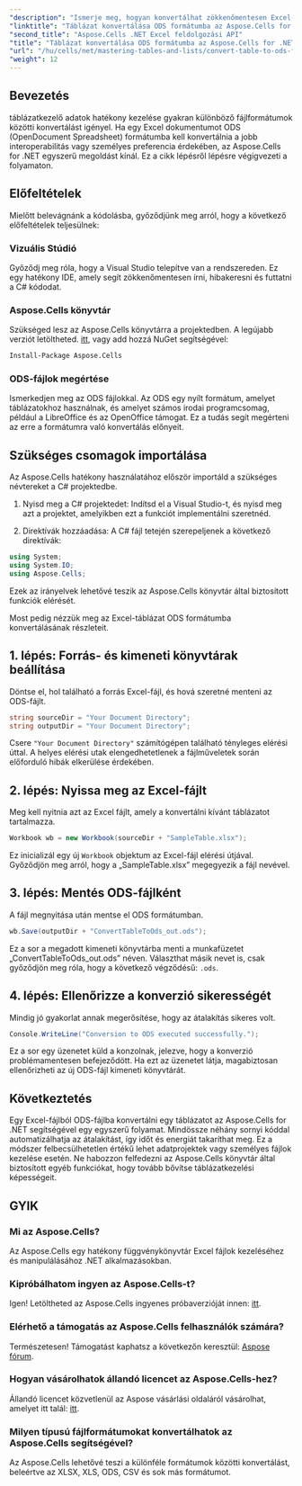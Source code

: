 ```yaml
---
"description": "Ismerje meg, hogyan konvertálhat zökkenőmentesen Excel-táblázatokat ODS-formátumba az Aspose.Cells for .NET segítségével. Ez a lépésenkénti útmutató."
"linktitle": "Táblázat konvertálása ODS formátumba az Aspose.Cells for .NET használatával"
"second_title": "Aspose.Cells .NET Excel feldolgozási API"
"title": "Táblázat konvertálása ODS formátumba az Aspose.Cells for .NET használatával"
"url": "/hu/cells/net/mastering-tables-and-lists/convert-table-to-ods-format/"
"weight": 12
---
```


## Bevezetés

táblázatkezelő adatok hatékony kezelése gyakran különböző fájlformátumok közötti konvertálást igényel. Ha egy Excel dokumentumot ODS (OpenDocument Spreadsheet) formátumba kell konvertálnia a jobb interoperabilitás vagy személyes preferencia érdekében, az Aspose.Cells for .NET egyszerű megoldást kínál. Ez a cikk lépésről lépésre végigvezeti a folyamaton.

## Előfeltételek

Mielőtt belevágnánk a kódolásba, győződjünk meg arról, hogy a következő előfeltételek teljesülnek:

### Vizuális Stúdió

Győződj meg róla, hogy a Visual Studio telepítve van a rendszereden. Ez egy hatékony IDE, amely segít zökkenőmentesen írni, hibakeresni és futtatni a C# kódodat.

### Aspose.Cells könyvtár

Szükséged lesz az Aspose.Cells könyvtárra a projektedben. A legújabb verziót letöltheted. [itt](https://releases.aspose.com/cells/net/), vagy add hozzá NuGet segítségével:

```bash
Install-Package Aspose.Cells
```

### ODS-fájlok megértése

Ismerkedjen meg az ODS fájlokkal. Az ODS egy nyílt formátum, amelyet táblázatokhoz használnak, és amelyet számos irodai programcsomag, például a LibreOffice és az OpenOffice támogat. Ez a tudás segít megérteni az erre a formátumra való konvertálás előnyeit.

## Szükséges csomagok importálása

Az Aspose.Cells hatékony használatához először importáld a szükséges névtereket a C# projektedbe.

1. Nyisd meg a C# projektedet: Indítsd el a Visual Studio-t, és nyisd meg azt a projektet, amelyikben ezt a funkciót implementálni szeretnéd.

2. Direktívák hozzáadása: A C# fájl tetején szerepeljenek a következő direktívák:

```csharp
using System;
using System.IO;
using Aspose.Cells;
```

Ezek az irányelvek lehetővé teszik az Aspose.Cells könyvtár által biztosított funkciók elérését.

Most pedig nézzük meg az Excel-táblázat ODS formátumba konvertálásának részleteit.

## 1. lépés: Forrás- és kimeneti könyvtárak beállítása

Döntse el, hol található a forrás Excel-fájl, és hová szeretné menteni az ODS-fájlt.

```csharp
string sourceDir = "Your Document Directory";
string outputDir = "Your Document Directory";
```

Csere `"Your Document Directory"` számítógépen található tényleges elérési úttal. A helyes elérési utak elengedhetetlenek a fájlműveletek során előforduló hibák elkerülése érdekében.

## 2. lépés: Nyissa meg az Excel-fájlt

Meg kell nyitnia azt az Excel fájlt, amely a konvertálni kívánt táblázatot tartalmazza.

```csharp
Workbook wb = new Workbook(sourceDir + "SampleTable.xlsx");
```

Ez inicializál egy új `Workbook` objektum az Excel-fájl elérési útjával. Győződjön meg arról, hogy a „SampleTable.xlsx” megegyezik a fájl nevével.

## 3. lépés: Mentés ODS-fájlként

A fájl megnyitása után mentse el ODS formátumban.

```csharp
wb.Save(outputDir + "ConvertTableToOds_out.ods");
```

Ez a sor a megadott kimeneti könyvtárba menti a munkafüzetet „ConvertTableToOds_out.ods” néven. Választhat másik nevet is, csak győződjön meg róla, hogy a következő végződésű: `.ods`.

## 4. lépés: Ellenőrizze a konverzió sikerességét

Mindig jó gyakorlat annak megerősítése, hogy az átalakítás sikeres volt.

```csharp
Console.WriteLine("Conversion to ODS executed successfully.");
```

Ez a sor egy üzenetet küld a konzolnak, jelezve, hogy a konverzió problémamentesen befejeződött. Ha ezt az üzenetet látja, magabiztosan ellenőrizheti az új ODS-fájl kimeneti könyvtárát.

## Következtetés

Egy Excel-fájlból ODS-fájlba konvertálni egy táblázatot az Aspose.Cells for .NET segítségével egy egyszerű folyamat. Mindössze néhány sornyi kóddal automatizálhatja az átalakítást, így időt és energiát takaríthat meg. Ez a módszer felbecsülhetetlen értékű lehet adatprojektek vagy személyes fájlok kezelése esetén. Ne habozzon felfedezni az Aspose.Cells könyvtár által biztosított egyéb funkciókat, hogy tovább bővítse táblázatkezelési képességeit.

## GYIK

### Mi az Aspose.Cells?

Az Aspose.Cells egy hatékony függvénykönyvtár Excel fájlok kezeléséhez és manipulálásához .NET alkalmazásokban.

### Kipróbálhatom ingyen az Aspose.Cells-t?

Igen! Letöltheted az Aspose.Cells ingyenes próbaverzióját innen: [itt](https://releases.aspose.com/cells/net/).

### Elérhető a támogatás az Aspose.Cells felhasználók számára?

Természetesen! Támogatást kaphatsz a következőn keresztül: [Aspose fórum](https://forum.aspose.com/c/cells/9).

### Hogyan vásárolhatok állandó licencet az Aspose.Cells-hez?

Állandó licencet közvetlenül az Aspose vásárlási oldaláról vásárolhat, amelyet itt talál: [itt](https://purchase.aspose.com/buy).

### Milyen típusú fájlformátumokat konvertálhatok az Aspose.Cells segítségével?

Az Aspose.Cells lehetővé teszi a különféle formátumok közötti konvertálást, beleértve az XLSX, XLS, ODS, CSV és sok más formátumot.
